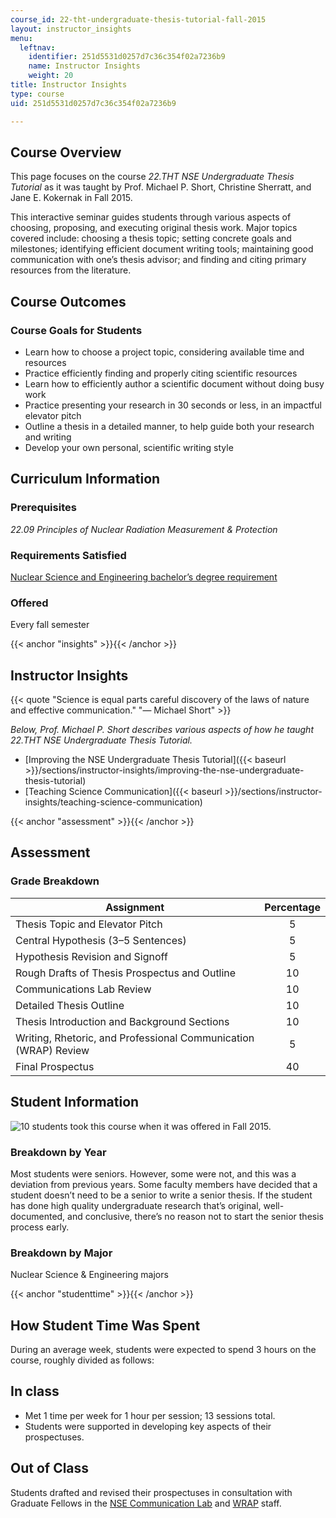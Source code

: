 ```yaml
---
course_id: 22-tht-undergraduate-thesis-tutorial-fall-2015
layout: instructor_insights
menu:
  leftnav:
    identifier: 251d5531d0257d7c36c354f02a7236b9
    name: Instructor Insights
    weight: 20
title: Instructor Insights
type: course
uid: 251d5531d0257d7c36c354f02a7236b9

---
```


Course Overview
---------------

This page focuses on the course _22.THT NSE Undergraduate Thesis Tutorial_ as it was taught by Prof. Michael P. Short, Christine Sherratt, and Jane E. Kokernak in Fall 2015.

This interactive seminar guides students through various aspects of choosing, proposing, and executing original thesis work. Major topics covered include: choosing a thesis topic; setting concrete goals and milestones; identifying efficient document writing tools; maintaining good communication with one’s thesis advisor; and finding and citing primary resources from the literature.

Course Outcomes
---------------

### Course Goals for Students

*   Learn how to choose a project topic, considering available time and resources
*   Practice efficiently finding and properly citing scientific resources
*   Learn how to efficiently author a scientific document without doing busy work
*   Practice presenting your research in 30 seconds or less, in an impactful elevator pitch
*   Outline a thesis in a detailed manner, to help guide both your research and writing
*   Develop your own personal, scientific writing style

Curriculum Information
----------------------

### Prerequisites

_22.09 Principles of Nuclear Radiation Measurement & Protection_

### Requirements Satisfied

[Nuclear Science and Engineering bachelor’s degree requirement](http://web.mit.edu/nse/education/undergrad/curriculum.html)

### Offered

Every fall semester

{{< anchor "insights" >}}{{< /anchor >}}

Instructor Insights
-------------------

{{< quote "Science is equal parts careful discovery of the laws of nature and effective communication." "— Michael Short" >}}

_Below, Prof. Michael P. Short describes various aspects of how he taught 22.THT NSE Undergraduate Thesis Tutorial._

*   [Improving the NSE Undergraduate Thesis Tutorial]({{< baseurl >}}/sections/instructor-insights/improving-the-nse-undergraduate-thesis-tutorial)
*   [Teaching Science Communication]({{< baseurl >}}/sections/instructor-insights/teaching-science-communication)

{{< anchor "assessment" >}}{{< /anchor >}}

Assessment
----------

### Grade Breakdown

| Assignment | Percentage |
| --- | :-: |
| Thesis Topic and Elevator Pitch | 5 |
| Central Hypothesis (3–5 Sentences) | 5 |
| Hypothesis Revision and Signoff | 5 |
| Rough Drafts of Thesis Prospectus and Outline | 10 |
| Communications Lab Review | 10 |
| Detailed Thesis Outline | 10 |
| Thesis Introduction and Background Sections | 10 |
| Writing, Rhetoric, and Professional Communication (WRAP) Review | 5 |
| Final Prospectus | 40 

Student Information
-------------------

![10 students took this course when it was offered in Fall 2015.](/coursemedia/22-tht-undergraduate-thesis-tutorial-fall-2015/94ce1ede6a54c9c129a3110949e694d2_10.png)

### Breakdown by Year

Most students were seniors. However, some were not, and this was a deviation from previous years. Some faculty members have decided that a student doesn’t need to be a senior to write a senior thesis. If the student has done high quality undergraduate research that’s original, well-documented, and conclusive, there’s no reason not to start the senior thesis process early.

### Breakdown by Major

Nuclear Science & Engineering majors

{{< anchor "studenttime" >}}{{< /anchor >}}

How Student Time Was Spent
--------------------------

During an average week, students were expected to spend 3 hours on the course, roughly divided as follows:

In class
--------

*   Met 1 time per week for 1 hour per session; 13 sessions total.
*   Students were supported in developing key aspects of their prospectuses.

Out of Class
------------

Students drafted and revised their prospectuses in consultation with Graduate Fellows in the [NSE Communication Lab](http://web.mit.edu/nse/education/commlab/) and [WRAP](http://cmsw.mit.edu/education/writing-rhetoric-professional-communication/) staff.